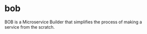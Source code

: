 # bob
BOB is a Microservice Builder that simplifies the process of making a service from the scratch.
